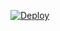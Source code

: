 [![Deploy](https://www.netlify.com/img/deploy/button.svg)](https://app.netlify.com/start/deploy?repository=https://github.com/git-ayas/extraCommmerce)